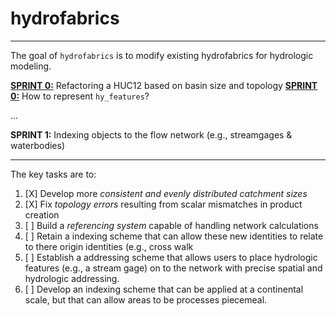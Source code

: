 # hydrofabrics
------------------------

<!-- badges: start -->
<!-- badges: end -->

The goal of `hydrofabrics` is to modify existing hydrofabrics for hydrologic modeling.

[**SPRINT 0:**](https://mikejohnson51.github.io/hydrofabrics/01-sprint-0.html) Refactoring a HUC12 based on basin size and topology
[**SPRINT 0:**](https://mikejohnson51.github.io/hydrofabrics/00-data-structures.html) How to represent `hy_features`?

...

**SPRINT 1:** Indexing objects to the flow network (e.g., streamgages & waterbodies) 

******

The key tasks are to:

1.  [X] Develop more *consistent and evenly distributed catchment sizes*
2.  [X] Fix *topology errors* resulting from scalar mismatches in product
    creation
3.  [ ] Build a *referencing system* capable of handling network
    calculations
4.  [ ] Retain a indexing scheme that can allow these new identities to
    relate to there origin identities (e.g., cross walk
5.  [ ] Establish a addressing scheme that allows users to place hydrologic
    features (e.g., a stream gage) on to the network with precise
    spatial and hydrologic addressing.
6.  [ ] Develop an indexing scheme that can be applied at a continental
    scale, but that can allow areas to be processes piecemeal.
